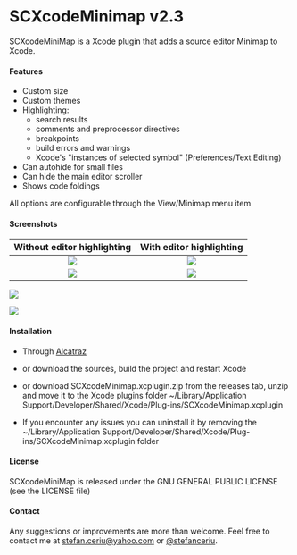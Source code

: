 # SCXcodeMinimap v2.3
SCXcodeMiniMap is a Xcode plugin that adds a source editor Minimap to Xcode.

#### Features

- Custom size
- Custom themes
- Highlighting:
    - search results 
    - comments and preprocessor directives
    - breakpoints
    - build errors and warnings
    - Xcode's "instances of selected symbol" (Preferences/Text Editing)
- Can autohide for small files
- Can hide the main editor scroller
- Shows code foldings

All options are configurable through the View/Minimap menu item

#### Screenshots
Without editor highlighting |  With editor highlighting
:--------------------------:|:--------------------------:
![](https://dl.dropboxusercontent.com/u/12748201/Recordings/SCXcodeMinimap/v2.2/SCXcodeMinimap%20v2.0-01.png)  | ![](https://dl.dropboxusercontent.com/u/12748201/Recordings/SCXcodeMinimap/v2.2/SCXcodeMinimap%20v2.0-03.png)  |
![](https://dl.dropboxusercontent.com/u/12748201/Recordings/SCXcodeMinimap/v2.2/SCXcodeMinimap%20v2.0-02.png)  | ![](https://dl.dropboxusercontent.com/u/12748201/Recordings/SCXcodeMinimap/v2.2/SCXcodeMinimap%20v2.0-04.png)  |

![](https://dl.dropboxusercontent.com/u/12748201/Recordings/SCXcodeMinimap/v2.2/searchResultsHighlighting.png)

![](https://dl.dropboxusercontent.com/u/12748201/Recordings/SCXcodeMinimap/v2.2/selectedSymbolInstancesHighlighting.gif)

#### Installation
- Through [Alcatraz](https://github.com/supermarin/Alcatraz)

- or download the sources, build the project and restart Xcode

- or download SCXcodeMinimap.xcplugin.zip from the releases tab, unzip and move it to the  Xcode plugins folder ~/Library/Application Support/Developer/Shared/Xcode/Plug-ins/SCXcodeMinimap.xcplugin

- If you encounter any issues you can uninstall it by removing the ~/Library/Application Support/Developer/Shared/Xcode/Plug-ins/SCXcodeMinimap.xcplugin folder
 
#### License
SCXcodeMiniMap is released under the GNU GENERAL PUBLIC LICENSE (see the LICENSE file)

#### Contact
Any suggestions or improvements are more than welcome. Feel free to contact me at [stefan.ceriu@yahoo.com](mailto:stefan.ceriu@yahoo.com) or [@stefanceriu](https://twitter.com/stefanceriu).